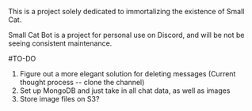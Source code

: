 This is a project solely dedicated to immortalizing the existence of Small Cat.

Small Cat Bot is a project for personal use on Discord, and will be not be seeing consistent maintenance. 

#TO-DO 
1. Figure out a more elegant solution for deleting messages
    (Current thought process -- clone the channel)
2. Set up MongoDB and just take in all chat data, as well as images
3. Store image files on S3?
